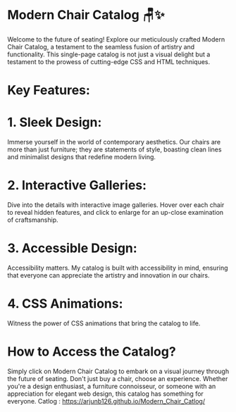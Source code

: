 # Modern Chair Catalog 🪑✨

Welcome to the future of seating! Explore our meticulously crafted Modern Chair Catalog, a testament to the seamless fusion of artistry and functionality. This single-page catalog is not just a visual delight but a testament to the prowess of cutting-edge CSS and HTML techniques.

# Key Features:

# 1. Sleek Design:  
Immerse yourself in the world of contemporary aesthetics. Our chairs are more than just furniture; they are statements of style, boasting clean lines and minimalist designs that redefine modern living.

# 2. Interactive Galleries: 
Dive into the details with interactive image galleries. Hover over each chair to reveal hidden features, and click to enlarge for an up-close examination of craftsmanship.

# 3. Accessible Design: 
Accessibility matters. My catalog is built with accessibility in mind, ensuring that everyone can appreciate the artistry and innovation in our chairs.

# 4. CSS Animations:  
Witness the power of CSS animations that bring the catalog to life.


# How to Access the Catalog?
Simply click on Modern Chair Catalog to embark on a visual journey through the future of seating. Don't just buy a chair, choose an experience.
Whether you're a design enthusiast, a furniture connoisseur, or someone with an appreciation for elegant web design, this catalog has something for everyone.
Catlog : https://arjunb126.github.io/Modern_Chair_Catlog/
